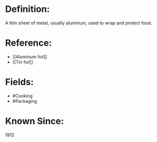

# Definition:
A thin sheet of metal, usually aluminum, used to wrap and protect food.

# Reference:
- [[Aluminum foil]]
- [[Tin foil]]

# Fields: 
- #Cooking
- #Packaging

# Known Since:
1912

